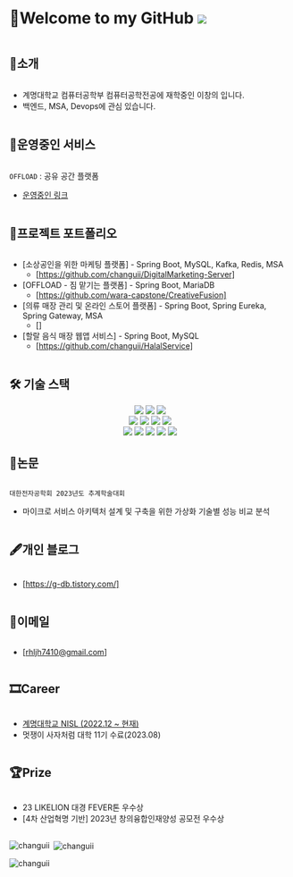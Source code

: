 # 👋Welcome to my GitHub ![](https://komarev.com/ghpvc/?username=changuii&label=Profile%20views&color=af4bf1&style=flat) 

<h2 style="display: inline-block; vertical-align: middle;">📌소개</h2>

- 계명대학교 컴퓨터공학부 컴퓨터공학전공에 재학중인 이창의 입니다.
- 백엔드, MSA, Devops에 관심 있습니다.

<h2 style="display: inline-block; vertical-align: middle;">🚀운영중인 서비스</h2>

`OFFLOAD` : 공유 공간 플랫폼
- [운영중인 링크]( https://offloadwara.netlify.app/)


<h2 style="display: inline-block; vertical-align: middle;">💼프로젝트 포트폴리오</h2>

- [소상공인을 위한 마케팅 플랫폼] - Spring Boot, MySQL, Kafka, Redis, MSA
  - [https://github.com/changuii/DigitalMarketing-Server]
- [OFFLOAD - 짐 맡기는 플랫폼] - Spring Boot, MariaDB
  - [https://github.com/wara-capstone/CreativeFusion]
- [의류 매장 관리 및 온라인 스토어 플랫폼] - Spring Boot, Spring Eureka, Spring Gateway, MSA
  - []
- [할랄 음식 매장 웹앱 서비스] - Spring Boot, MySQL
  - [https://github.com/changuii/HalalService]  


  
<h2 style="display: inline-block; vertical-align: middle;">🛠 기술 스택</h2>

<div align=center>

<img src="https://img.shields.io/badge/mysql-4479A1?style=for-the-badge&logo=mysql&logoColor=white">
<img src="https://img.shields.io/badge/mariaDB-003545?style=for-the-badge&logo=mariaDB&logoColor=white">
<img src="https://img.shields.io/badge/java-007396?style=for-the-badge&logo=java&logoColor=white">
<br>
<img src="https://img.shields.io/badge/gradle-02303A?style=for-the-badge&logo=gradle&logoColor=white">
<img src="https://img.shields.io/badge/docker-0769AD?style=for-the-badge&logo=docker&logoColor=white">
<img src="https://img.shields.io/badge/hibernate-F7DF1E?style=for-the-badge&logo=hibernate&logoColor=black">
<img src="https://img.shields.io/badge/apachekafka-181717?style=for-the-badge&logo=apachekafka&logoColor=white">
<br>
<img src="https://img.shields.io/badge/flutter-02569B?style=for-the-badge&logo=flutter&logoColor=white">
<img src="https://img.shields.io/badge/springboot-6DB33F?style=for-the-badge&logo=springboot&logoColor=white">
<img src="https://img.shields.io/badge/GameMaker-47A248?style=for-the-badge&logo=gamemaker&logoColor=white">
<img src="https://img.shields.io/badge/spring-6DB33F?style=for-the-badge&logo=spring&logoColor=white">
<img src="https://img.shields.io/badge/springsecurity-6DB33F?style=for-the-badge&logo=springsecurity&logoColor=white">

</div>



<h2 style="display: inline-block; vertical-align: middle;">📜논문</h2>

`대한전자공학회 2023년도 추계학술대회`
- 마이크로 서비스 아키텍처 설계 및 구축을 위한 가상화 기술별 성능 비교 분석

  
<h2 style="display: inline-block; vertical-align: middle;">🖋개인 블로그</h2>

- [https://g-db.tistory.com/]

<h2 style="display: inline-block; vertical-align: middle;">📧이메일</h2>

- [rhljh7410@gmail.com]

<h2 style="display: inline-block; vertical-align: middle;">🎞Career </h2>

- [계명대학교 NISL (2022.12 ~ 현재)](http://nisl.kmu.ac.kr/members.html)  
- 멋쟁이 사자처럼 대학 11기 수료(2023.08)  

<h2 style="display: inline-block; vertical-align: middle;">🏆Prize </h2>

- 23 LIKELION 대경 FEVER톤 우수상
- [4차 산업혁명 기반] 2023년 창의융합인재양성 공모전 우수상

## 
<p><img align="left" src="https://github-readme-stats.vercel.app/api/top-langs?username=changuii&show_icons=true&theme=radical&locale=en&layout=compact" alt="changuii" /></p>

<p>&nbsp;<img align="center" src="https://github-readme-stats.vercel.app/api?username=changuii&show_icons=true&theme=radical&locale=en" alt="changuii" /></p>

<p><img align="center" src="https://github-readme-streak-stats.herokuapp.com/?user=changuii&theme=dark" alt="changuii" /></p>
